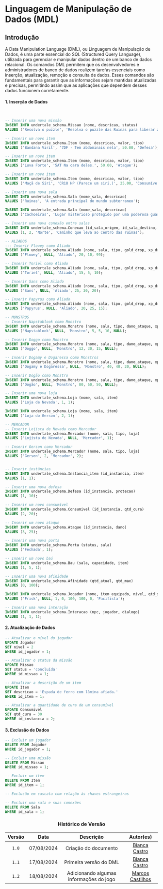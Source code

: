 # Linguagem de Manipulação de Dados (MDL)

## Introdução

A Data Manipulation Language (DML), ou Linguagem de Manipulação de Dados, é uma parte essencial do SQL (Structured Query Language), utilizada para gerenciar e manipular dados dentro de um banco de dados relacional. Os comandos DML permitem que os desenvolvedores e administradores de banco de dados realizem tarefas essenciais como inserção, atualização, remoção e consulta de dados. Esses comandos são fundamentais para garantir que as informações sejam mantidas atualizadas e precisas, permitindo assim que as aplicações que dependem desses dados funcionem corretamente.


#### 1. Inserção de Dados

```sql


-- Inserir uma nova missão
INSERT INTO undertale_schema.Missao (nome, descricao, status)
VALUES ('Resolva o puzzle', 'Resolva o puzzle das Ruinas para liberar a porta para a outra sala', 'ativa');

-- Inserir um novo item
INSERT INTO undertale_schema.Item (nome, descricao, valor, tipo)
VALUES ('Bandana Viril', '7DF - Tem abdominais nela', 50.00, 'Defesa');

-- Inserir um novo item
INSERT INTO undertale_schema.Item (nome, descricao, valor, tipo)
VALUES ('Luva Forte', '5AT Na cara deles.', 50.00, 'Ataque');

-- Inserir um novo item
INSERT INTO undertale_schema.Item (nome, descricao, valor, tipo)
VALUES ('Maçã de Siri', 'CR18 HP (Parece um siri.)', 25.00, 'Consumíve');

-- Inserir uma nova sala
INSERT INTO undertale_schema.Sala (nome_sala, descricao)
VALUES ('Ruinas', 'A entrada principal do mundo subterraneo');

INSERT INTO undertale_schema.Sala (nome_sala, descricao)
VALUES ('Cachoeiras', 'Lugar misterioso protegido por uma poderosa guardiã');

-- Inserir uma nova conexão entre salas
INSERT INTO undertale_schema.Conexao (id_sala_origem, id_sala_destino, direcao, descricao_conexao)
VALUES (1, 2, 'Norte', 'Caminho que leva ao centro das ruinas');

-- ALIADOS
--- Inserir Flowey como Aliado
INSERT INTO undertale_schema.Aliado (nome, sala, tipo, gold_drop, xp_drop, dano_ataque)
VALUES ('Flowey', NULL, 'Aliado', 20, 10, 99);

-- Inserir Toriel como Aliado
INSERT INTO undertale_schema.Aliado (nome, sala, tipo, gold_drop, xp_drop, dano_ataque)
VALUES ('Toriel', NULL, 'Aliado', 15, 5, 10);

-- Inserir Sans como Aliado
INSERT INTO undertale_schema.Aliado (nome, sala, tipo, gold_drop, xp_drop, dano_ataque)
VALUES ('Sans', NULL, 'Aliado', 25, 30, 20);

-- Inserir Papyrus como Aliado
INSERT INTO undertale_schema.Aliado (nome, sala, tipo, gold_drop, xp_drop, dano_ataque)
VALUES ('Papyrus', NULL, 'Aliado', 20, 25, 15);

-- MONSTROS
-- Inserir Napstablook como Monstro
INSERT INTO undertale_schema.Monstro (nome, sala, tipo, dano_ataque, xp_drop, gold_drop, item_drop)
VALUES ('Napstablook', NULL, 'Monstro', 5, 5, 10, NULL);

-- Inserir Doggo como Monstro
INSERT INTO undertale_schema.Monstro (nome, sala, tipo, dano_ataque, xp_drop, gold_drop, item_drop)
VALUES ('Doggo', NULL, 'Monstro', 12, 30, 15, NULL);

-- Inserir Dogamy e Dogaressa como Monstros
INSERT INTO undertale_schema.Monstro (nome, sala, tipo, dano_ataque, xp_drop, gold_drop, item_drop)
VALUES ('Dogamy e Dogaressa', NULL, 'Monstro', 40, 40, 20, NULL);

-- Inserir Dogão como Monstro
INSERT INTO undertale_schema.Monstro (nome, sala, tipo, dano_ataque, xp_drop, gold_drop, item_drop)
VALUES ('Dogão', NULL, 'Monstro', 80, 60, 50, NULL);

-- Inserir uma nova loja
INSERT INTO undertale_schema.Loja (nome, sala, item)
VALUES ('Loja de Nevada', 1, 1);

INSERT INTO undertale_schema.Loja (nome, sala, item)
VALUES ('Loja do Gerson', 2, 1);

-- MERCADOR
-- Inserir Lojista de Nevada como Mercador
INSERT INTO undertale_schema.Mercador (nome, sala, tipo, loja)
VALUES ('Lojista de Nevada', NULL, 'Mercador', 1);

-- Inserir Gerson como Mercador
INSERT INTO undertale_schema.Mercador (nome, sala, tipo, loja)
VALUES ('Gerson', 2, 'Mercador', 2);


-- Inserir instâncias
INSERT INTO undertale_schema.Instancia_item (id_instancia, item)
VALUES (1, 1);

-- Inserir uma nova defesa
INSERT INTO undertale_schema.Defesa (id_instancia, protecao)
VALUES (1, 10);

-- Inserir um novo consumível
INSERT INTO undertale_schema.Consumivel (id_instancia, qtd_cura)
VALUES (2, 20);

-- Inserir um novo ataque
INSERT INTO undertale_schema.Ataque (id_instancia, dano)
VALUES (3, 25);

-- Inserir uma nova porta
INSERT INTO undertale_schema.Porta (status, sala)
VALUES ('Fechada', 1);

-- Inserir um novo baú
INSERT INTO undertale_schema.Bau (sala, capacidade, item)
VALUES (1, 5, 1);

-- Inserir uma nova afinidade
INSERT INTO undertale_schema.Afinidade (qtd_atual, qtd_max)
VALUES (0, 100);

INSERT INTO undertale_schema.Jogador (nome, item_equipado, nivel, qtd_xp, vida_maxima, vida_atual, afinidade, tipo_rota)
VALUES ('Frisk', NULL, 1, 0, 100, 100, 0, 'Pacifista');

-- Inserir uma nova interação
INSERT INTO undertale_schema.Interacao (npc, jogador, dialogo)
VALUES (1, 1, 1);

```

#### 2. Atualização de Dados

```sql
-- Atualizar o nível do jogador
UPDATE Jogador
SET nivel = 2
WHERE id_jogador = 1;

-- Atualizar o status da missão
UPDATE Missao
SET status = 'concluída'
WHERE id_missao = 1;

-- Atualizar a descrição de um item
UPDATE Item
SET descricao = 'Espada de ferro com lâmina afiada.'
WHERE id_item = 1;

-- Atualizar a quantidade de cura de um consumível
UPDATE Consumivel
SET qtd_cura = 30
WHERE id_instancia = 2;
```

#### 3. Exclusão de Dados

```sql
-- Excluir um jogador
DELETE FROM Jogador
WHERE id_jogador = 1;

-- Excluir uma missão
DELETE FROM Missao
WHERE id_missao = 1;

-- Excluir um item
DELETE FROM Item
WHERE id_item = 1;

-- Exclusão em cascata com relação às chaves estrangeiras

-- Excluir uma sala e suas conexões
DELETE FROM Sala
WHERE id_sala = 1;
```

<center>


### Histórico de Versão
| Versão | Data | Descrição | Autor(es) |
| :-: | :-: | :-: | :-: | 
| `1.0`  | 07/08/2024 | Criação do documento  | [Bianca Castro](https://github.com/BiancaPatrocinio7) |   
| `1.1`  | 17/08/2024 | Primeira versão do DML | [Bianca Castro](https://github.com/BiancaPatrocinio7) |
| `1.2`  | 18/08/2024 | Adicionando algumas informações do jogo | [Marcos Castilhos](https://github.com/Marcosatc147) |
</center>